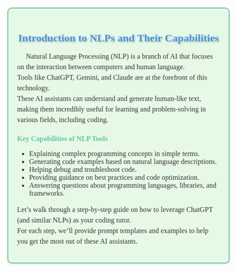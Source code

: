<div style="background-color:#E6F9E6; padding: 20px; border-radius: 10px; box-shadow: 0 2px 4px 0 rgba(0, 0, 0, 0.1); border:2px solid #66C2A5; margin-top: 20px;">
    <h1 style="font-size:24px; font-family:Georgia, serif; color:#4A90E2; text-align:center; text-shadow: 2px 2px 4px rgba(0, 0, 0, 0.2);">
        Introduction to NLPs and Their Capabilities
    </h1>
    <p style="font-size:16px; font-family:Georgia, serif; line-height: 1.5em; text-indent: 20px; color:#333;">
        Natural Language Processing (NLP) is a branch of AI that focuses on the interaction between computers and human language. <br>
        Tools like ChatGPT, Gemini, and Claude are at the forefront of this technology. <br>
        These AI assistants can understand and generate human-like text, making them incredibly useful for learning and problem-solving in various fields, including coding.
    </p>
    <h2 style="font-size:16px; font-family:Georgia, serif; color:#66C2A5;">Key Capabilities of NLP Tools</h2>
    <ul style="font-size:16px; font-family:Georgia, serif; color:#333;">
        <li>Explaining complex programming concepts in simple terms.</li>
        <li>Generating code examples based on natural language descriptions.</li>
        <li>Helping debug and troubleshoot code.</li>
        <li>Providing guidance on best practices and code optimization.</li>
        <li>Answering questions about programming languages, libraries, and frameworks.</li>
    </ul>
    <p style="font-size:16px; font-family:Georgia, serif; line-height: 1.5em; color:#333;">
        Let’s walk through a step-by-step guide on how to leverage ChatGPT (and similar NLPs) as your coding tutor. <br>
        For each step, we’ll provide prompt templates and examples to help you get the most out of these AI assistants.
    </p>
</div>
